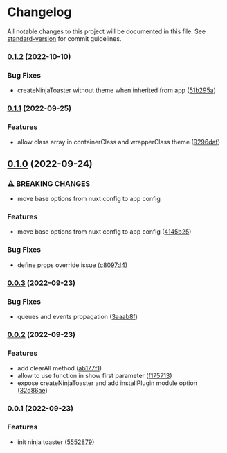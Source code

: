 # Changelog

All notable changes to this project will be documented in this file. See [standard-version](https://github.com/conventional-changelog/standard-version) for commit guidelines.

### [0.1.2](https://github.com/cssninjaStudio/nuxt-toaster/compare/v0.1.1...v0.1.2) (2022-10-10)


### Bug Fixes

* createNinjaToaster without theme when inherited from app ([51b295a](https://github.com/cssninjaStudio/nuxt-toaster/commit/51b295a09616d468517a9da02fdc01d02c4ac929))

### [0.1.1](https://github.com/cssninjaStudio/nuxt-toaster/compare/v0.1.0...v0.1.1) (2022-09-25)


### Features

* allow class array in containerClass and wrapperClass theme ([9296daf](https://github.com/cssninjaStudio/nuxt-toaster/commit/9296daf966f9652e4490d249159217c31c38d1f2))

## [0.1.0](https://github.com/cssninjaStudio/nuxt-toaster/compare/v0.0.3...v0.1.0) (2022-09-24)


### ⚠ BREAKING CHANGES

* move base options from nuxt config to app config

### Features

* move base options from nuxt config to app config ([4145b25](https://github.com/cssninjaStudio/nuxt-toaster/commit/4145b25ecd0da337777f21e10931385a9fa9ce8d))


### Bug Fixes

* define props override issue ([c8097d4](https://github.com/cssninjaStudio/nuxt-toaster/commit/c8097d4cc8f8ab57ffa0af81bfb74f401c47b0b7))

### [0.0.3](https://github.com/cssninjaStudio/nuxt-toaster/compare/v0.0.2...v0.0.3) (2022-09-23)


### Bug Fixes

* queues and events propagation ([3aaab8f](https://github.com/cssninjaStudio/nuxt-toaster/commit/3aaab8f30d5def71b05c968f43e5d8802699ea2c))

### [0.0.2](https://github.com/cssninjaStudio/nuxt-toaster/compare/v0.0.1...v0.0.2) (2022-09-23)


### Features

* add clearAll method ([ab177f1](https://github.com/cssninjaStudio/nuxt-toaster/commit/ab177f122c2511f0a1dcc16f869b3c3bea5bf9d9))
* allow to use function in show first parameter ([f175713](https://github.com/cssninjaStudio/nuxt-toaster/commit/f175713a6b609d4ced45738a0dfc048ab1f61a4a))
* expose createNinjaToaster and add installPlugin module option ([32d86ae](https://github.com/cssninjaStudio/nuxt-toaster/commit/32d86aeeb64e35621be9760323635607e24f86e4))

### 0.0.1 (2022-09-23)


### Features

* init ninja toaster ([5552879](https://github.com/cssninjaStudio/nuxt-toaster/commit/5552879153bc1b1832c5794839938edda05cb7fd))
